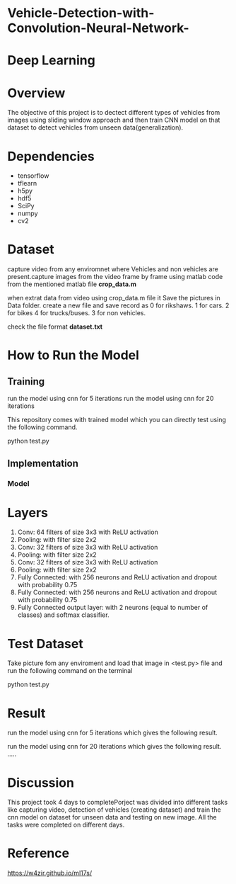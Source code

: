# Vehicle-Detection-with-Convolution-Neural-Network-

# Deep Learning

# Overview

The objective of this project is to dectect different types of vehicles from images using sliding window approach and then train CNN model on that dataset to detect vehicles from unseen data(generalization).

# Dependencies

- tensorflow
- tflearn
- h5py
- hdf5
- SciPy
- numpy
- cv2

# Dataset

capture video from any enviromnet where Vehicles and non vehicles are present.capture images from the video frame by frame using matlab code from the mentioned matlab file <b>crop_data.m</b>

when extrat data from video using crop_data.m file it Save the pictures in Data folder. create a new file and save record as
0 for rikshaws.
1 for cars.
2 for bikes
4 for trucks/buses.
3 for non vehicles.

check the file format <b>dataset.txt</b>

# How to Run the Model

## Training

run the model using cnn for 5 iterations 
run the model using cnn for 20 iterations 

This repository comes with trained model which you can directly test using the following command.

python test.py


## Implementation

### Model
# Layers
1. Conv: 64 filters of size 3x3 with ReLU activation
2. Pooling: with filter size 2x2
3. Conv: 32 filters of size 3x3 with ReLU activation
4. Pooling: with filter size 2x2
5. Conv: 32 filters of size 3x3 with ReLU activation
6. Pooling: with filter size 2x2
7. Fully Connected: with 256 neurons and ReLU activation and dropout with probability 0.75
8. Fully Connected: with 256 neurons and ReLU activation and dropout with probability 0.75
9. Fully Connected output layer: with 2 neurons (equal to number of classes) and softmax classifier.




# Test Dataset

Take picture fom any enviroment and load that image in <test.py> file 
and run the following command on the terminal

python test.py


# Result

run the model using cnn for 5 iterations which gives the following result.




run the model using cnn for 20 iterations which gives the following result.
.....

# Discussion
This project took 4 days to completePorject was divided into different tasks like capturing video, detection of vehicles (creating dataset) and train the cnn model on dataset for unseen data and testing on new image. All the tasks were completed on different days.

# Reference

https://w4zir.github.io/ml17s/



